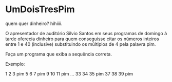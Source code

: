 # UmDoisTresPim
quem quer dinheiro? hihiiii.

O apresentador de auditório Silvio Santos em seus programas de domingo à tarde oferecia dinheiro para quem conseguisse citar os números inteiros entre 1 e 40 (inclusive) substituindo os múltiplos de 4 pela palavra pim.

Faça um programa que exiba a sequência correta.

Exemplo:

 1  2  3 pim
 5  6  7 pim
 9 10 11 pim
...
33 34 35 pim
37 38 39 pim
